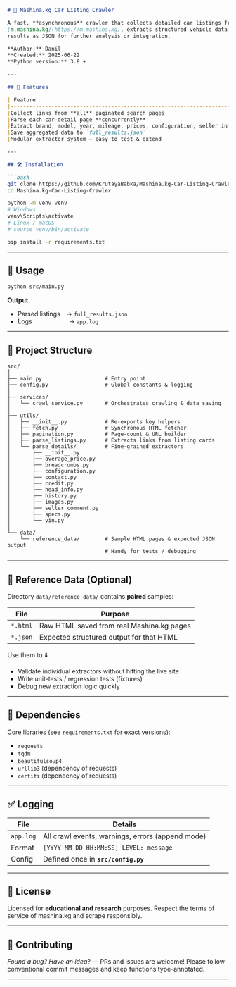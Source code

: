 ````markdown
# 🚗 Mashina.kg Car Listing Crawler

A fast, **asynchronous** crawler that collects detailed car listings from  
[m.mashina.kg](https://m.mashina.kg), extracts structured vehicle data, and saves the
results as JSON for further analysis or integration.

**Author:** Danil  
**Created:** 2025-06-22  
**Python version:** 3.8 +

---

## 📌 Features

| Feature                                                                      | Status |
|------------------------------------------------------------------------------|--------|
|Collect links from **all** paginated search pages                             |   ✅   |
|Parse each car-detail page **concurrently**                                   |   ✅   |
|Extract brand, model, year, mileage, prices, configuration, seller info, VIN …|   ✅   |
|Save aggregated data to `full_results.json`                                   |   ✅   |
|Modular extractor system — easy to test & extend                              |   ✅   |

---

## 🛠 Installation

```bash
git clone https://github.com/KrutayaBabka/Mashina.kg-Car-Listing-Crawler.git
cd Mashina.kg-Car-Listing-Crawler

python -m venv venv
# Windows
venv\Scripts\activate
# Linux / macOS
# source venv/bin/activate

pip install -r requirements.txt
````

---

## 🚀 Usage

```bash
python src/main.py
```

**Output**

* Parsed listings → `full_results.json`
* Logs      → `app.log`

---

## 📁 Project Structure

```
src/
│
├── main.py                    # Entry point
├── config.py                  # Global constants & logging
│
├── services/
│   └── crawl_service.py       # Orchestrates crawling & data saving
│
├── utils/
│   ├── __init__.py            # Re-exports key helpers
│   ├── fetch.py               # Synchronous HTML fetcher
│   ├── pagination.py          # Page-count & URL builder
│   ├── parse_listings.py      # Extracts links from listing cards
│   └── parse_details/         # Fine-grained extractors
│       ├── __init__.py
│       ├── average_price.py
│       ├── breadcrumbs.py
│       ├── configuration.py
│       ├── contact.py
│       ├── credit.py
│       ├── head_info.py
│       ├── history.py
│       ├── images.py
│       ├── seller_comment.py
│       ├── specs.py
│       └── vin.py
│
└── data/
    └── reference_data/        # Sample HTML pages & expected JSON output
                               # Handy for tests / debugging
```

---

## 🧪 Reference Data (Optional)

Directory `data/reference_data/` contains **paired** samples:

| File     | Purpose                                   |
| -------- | ----------------------------------------- |
| `*.html` | Raw HTML saved from real Mashina.kg pages |
| `*.json` | Expected structured output for that HTML  |

Use them to ⬇️

* Validate individual extractors without hitting the live site
* Write unit-tests / regression tests (fixtures)
* Debug new extraction logic quickly

---

## 🧩 Dependencies

Core libraries (see `requirements.txt` for exact versions):

* `requests`
* `tqdm`
* `beautifulsoup4`
* `urllib3` (dependency of requests)
* `certifi` (dependency of requests)

---

## ✅ Logging

| File      | Details                                          |
| --------- | ------------------------------------------------ |
| `app.log` | All crawl events, warnings, errors (append mode) |
| Format    | `[YYYY-MM-DD HH:MM:SS] LEVEL: message`           |
| Config    | Defined once in **`src/config.py`**              |

---

## 📄 License

Licensed for **educational and research** purposes.
Respect the terms of service of mashina.kg and scrape responsibly.

---

## 🙌 Contributing

*Found a bug?* *Have an idea?* — PRs and issues are welcome!
Please follow conventional commit messages and keep functions type-annotated.

---
